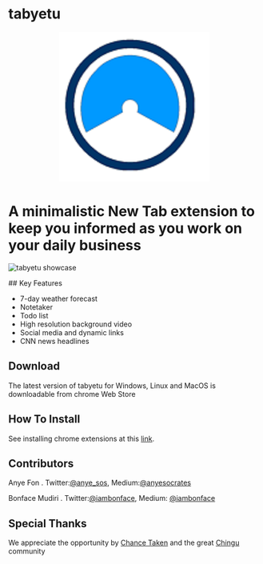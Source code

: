 # tabyetu
<p align="center">
<img src = "128x128.png" alt = "tabyetu logo" width = "300" height = "300">


<h1>A minimalistic New Tab extension to keep you informed as you work on your daily business</h1>

<img src = "project-img.gif" alt = "tabyetu showcase" width = "1200" height = "auto">
</p>
## Key Features

+ 7-day weather forecast
+ Notetaker
+ Todo list
+ High resolution background video
+ Social media and dynamic links
+ CNN news headlines

## Download
The latest version of tabyetu for Windows, Linux and MacOS is downloadable from chrome Web Store

## How To Install
See installing chrome extensions at this [link](https://support.google.com/chrome_webstore/answer/2664769?hl=en).

## Contributors

Anye Fon .  Twitter:[@anye_sos](https://twitter.com/anye_sos), Medium:[@anyesocrates](https://medium.com/@anyesocrates)

Bonface Mudiri . Twitter:[@iambonface](https://twitter.com/iambonface), Medium: [@iambonface](https://medium.com/@iambonface)


## Special Thanks
We appreciate the opportunity by [Chance Taken](https://medium.com/@tropicalchancer) and the great [Chingu ](https://chingu-cohorts.github.io/chingu-directory/) community
